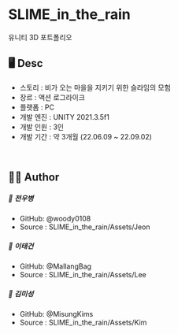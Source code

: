 # SLIME_in_the_rain
유니티 3D 포트폴리오

## 🖥 Desc
* 스토리 : 비가 오는 마을을 지키기 위한 슬라임의 모험
* 장르 : 액션 로그라이크
* 플랫폼 : PC
* 개발 엔진 : UNITY 2021.3.5f1
* 개발 인원 : 3인
* 개발 기간 : 약 3개월 (22.06.09 ~ 22.09.02)

<br>
  
## 👨‍💻 Author
##### 👤 전우병
* GitHub: @woody0108
* Source : SLIME_in_the_rain/Assets/Jeon

##### 👤 이태건
* GitHub: @MallangBag
* Source : SLIME_in_the_rain/Assets/Lee

##### 👤 김미성
* GitHub: @MisungKims
* Source : SLIME_in_the_rain/Assets/Kim
